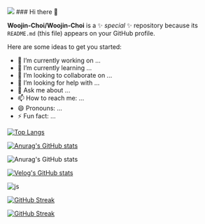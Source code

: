 <img src="https://capsule-render.vercel.app/api?type=wave&color=auto&height=200&section=header&text=HIHIHI&fontSize=20" />
### Hi there 👋

**Woojin-Choi/Woojin-Choi** is a ✨ _special_ ✨ repository because its `README.md` (this file) appears on your GitHub profile.

Here are some ideas to get you started:

- 🔭 I’m currently working on ...
- 🌱 I’m currently learning ...
- 👯 I’m looking to collaborate on ...
- 🤔 I’m looking for help with ...
- 💬 Ask me about ...
- 📫 How to reach me: ...
- 😄 Pronouns: ...
- ⚡ Fun fact: ...

[![Top Langs](https://github-readme-stats.vercel.app/api/top-langs/?username=Woojin-Choi)](https://github.com/anuraghazra/github-readme-stats)

[![Anurag's GitHub stats](https://github-readme-stats.vercel.app/api?username=Woojin-Choi)](https://github.com/anuraghazra/github-readme-stats)

![Anurag's GitHub stats](https://github-readme-stats.vercel.app/api?username=Woojin-Choi&hide=contribs,prs&show_icons=true&theme=테마)

[![Velog's GitHub stats](https://velog-readme-stats.vercel.app/api?name=panda1996)](https://velog.io/@panda1996)

![js](https://img.shields.io/badge/JavaScript-F7DF1E?style=for-the-badge&logo=JavaScript&logoColor=white)

[![GitHub Streak](https://streak-stats.demolab.com?user=Woojin-Choi&theme=dark&hide_border=true&border_radius=20)](https://git.io/streak-stats)

[![GitHub Streak](https://streak-stats.demolab.com/?user=Woojin-Choi)](https://git.io/streak-stats)
